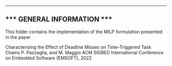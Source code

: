 ------------------------------------------------------------------
*** GENERAL INFORMATION ***
------------------------------------------------------------------

This folder contains the implementation of the MILP formulation presented in the paper

  Characterising the Effect of Deadline Misses on Time-Triggered Task Chains
  P. Pazzaglia, and M. Maggio
  ACM SIGBED International Conference on Embedded Software (EMSOFT), 2022